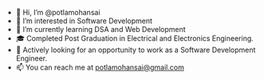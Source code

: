 - 👋 Hi, I’m @potlamohansai
- 👀 I’m interested in Software Development
- 🌱 I’m currently learning DSA and Web Development
- 🎓 Completed Post Graduation in Electrical and Electronics Engineering.
- 💼 Actively looking for an opportunity to work as a Software Development Engineer.
- 📫 You can reach me at potlamohansai@gmail.com

<!---
potlamohansai/potlamohansai is a ✨ special ✨ repository because its `README.md` (this file) appears on your GitHub profile.
You can click the Preview link to take a look at your changes.
--->
